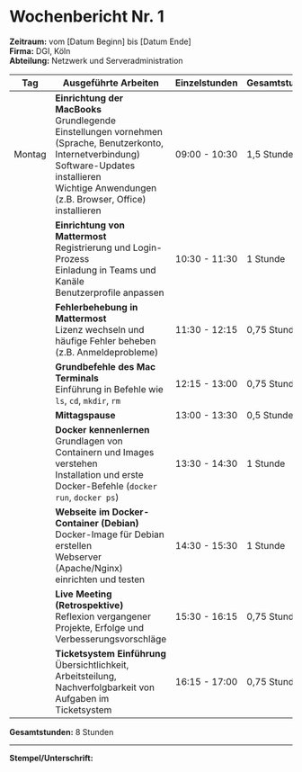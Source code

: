 # Wochenbericht Nr. 1
**Zeitraum:** vom [Datum Beginn] bis [Datum Ende]  
**Firma:** DGI, Köln  
**Abteilung:** Netzwerk und Serveradministration

| Tag      | Ausgeführte Arbeiten | Einzelstunden     | Gesamtstunden |
|----------|-----------------------|-------------------|---------------|
| Montag   | **Einrichtung der MacBooks**  <br> Grundlegende Einstellungen vornehmen (Sprache, Benutzerkonto, Internetverbindung) <br> Software-Updates installieren <br> Wichtige Anwendungen (z.B. Browser, Office) installieren | 09:00 - 10:30 | 1,5 Stunden |
|          | **Einrichtung von Mattermost**  <br> Registrierung und Login-Prozess <br> Einladung in Teams und Kanäle <br> Benutzerprofile anpassen | 10:30 - 11:30 | 1 Stunde |
|          | **Fehlerbehebung in Mattermost**  <br> Lizenz wechseln und häufige Fehler beheben (z.B. Anmeldeprobleme) | 11:30 - 12:15 | 0,75 Stunden |
|          | **Grundbefehle des Mac Terminals**  <br> Einführung in Befehle wie `ls`, `cd`, `mkdir`, `rm` | 12:15 - 13:00 | 0,75 Stunden |
|          | **Mittagspause** | 13:00 - 13:30 | 0,5 Stunden |
|          | **Docker kennenlernen**  <br> Grundlagen von Containern und Images verstehen <br> Installation und erste Docker-Befehle (`docker run`, `docker ps`) | 13:30 - 14:30 | 1 Stunde |
|          | **Webseite im Docker-Container (Debian)**  <br> Docker-Image für Debian erstellen <br> Webserver (Apache/Nginx) einrichten und testen | 14:30 - 15:30 | 1 Stunde |
|          | **Live Meeting (Retrospektive)**  <br> Reflexion vergangener Projekte, Erfolge und Verbesserungsvorschläge | 15:30 - 16:15 | 0,75 Stunden |
|          | **Ticketsystem Einführung**  <br> Übersichtlichkeit, Arbeitsteilung, Nachverfolgbarkeit von Aufgaben im Ticketsystem | 16:15 - 17:00 | 0,75 Stunden |

**Gesamtstunden:** 8 Stunden

---

**Stempel/Unterschrift:**  
